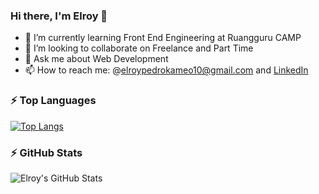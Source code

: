 ### Hi there, I'm Elroy 👋

- 🌱 I’m currently learning Front End Engineering at Ruangguru CAMP
- 👯 I’m looking to collaborate on Freelance and Part Time
- 💬 Ask me about Web Development
- 📫 How to reach me: @elroypedrokameo10@gmail.com and [LinkedIn](https://www.linkedin.com/in/elroypedrokameo/)



### :zap: Top Languages
[![Top Langs](https://github-readme-stats.vercel.app/api/top-langs/?username=elroypedrokameo&layout=compact)](https://github.com/elroypedrokameo/github-readme-stats)



### :zap: GitHub Stats

  <img align="left" alt="Elroy's GitHub Stats" src="https://github-readme-stats.vercel.app/api?username=elroypedrokameo&show_icons=true&theme=radical" />
  

